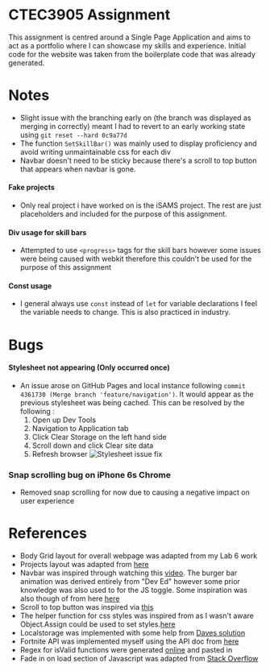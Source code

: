 # CTEC3905 Assignment
This assignment is centred around a Single Page Application and aims to act as a portfolio where I can showcase my skills and experience. Initial code for the website was taken from the boilerplate code that was already generated.

# Notes
* Slight issue with the branching early on (the branch was displayed as merging in correctly) meant I had to revert to an early working state using `git reset --hard 0c9a77d`
* The function `SetSkillBar()` was mainly used to display proficiency and avoid writing unmaintainable css for each div
* Navbar doesn't need to be sticky because there's a scroll to top button that appears when navbar is gone.

#### Fake projects
 * Only real project i have worked on is the iSAMS project. The rest are just placeholders and included for the purpose of this assignment.

#### Div usage for skill bars
* Attempted to use `<progress>` tags for the skill bars however some issues were being caused with webkit therefore this couldn't be used for the purpose of this assignment

#### Const usage
* I general always use `const` instead of `let` for variable declarations I feel the variable needs to change. This is also practiced in industry.

# Bugs
#### Stylesheet not appearing (Only occurred once)
* An issue arose on GitHub Pages and local instance following `commit 4361730 (Merge branch 'feature/navigation')`. It would appear as the previous stylesheet was being cached. This can be resolved by the following :
  1. Open up Dev Tools
  2. Navigation to Application tab
  3. Click Clear Storage on the left hand side
  4. Scroll down and click Clear site data
  5. Refresh browser
![Stylesheet issue fix](https://i.imgur.com/TeXNm9Y.png "Steps to fix stylesheet issue")
### Snap scrolling bug on iPhone 6s Chrome
* Removed snap scrolling for now due to causing a negative impact on user experience

# References
* Body Grid layout for overall webpage was adapted from my Lab 6 work
* Projects layout was adapted from [here](https://getflywheel.com/layout/card-layout-css-grid-layout-how-to/)
* Navbar was inspired through watching this [video](https://www.youtube.com/watch?v=gXkqy0b4M5g). The burger bar animation was derived entirely from "Dev Ed" however some prior knowledge was also used to for the JS toggle. Some inspiration was also though of from here [here](https://codepen.io/designcouch/pen/Atyop)
* Scroll to top button was inspired via [this](https://www.w3schools.com/howto/tryit.asp?filename=tryhow_js_scroll_to_top)
* The helper function for css styles was inspired from as I wasn't aware  Object.Assign could be used to set styles.[here](https://stackoverflow.com/questions/3968593/how-can-i-set-multiple-css-styles-in-javascript)
* Localstorage was implemented with some help from [Daves solution](https://github.com/CTEC3905/js-local-storage-form/)
* Fortnite API was implemented myself using the API doc from [here](https://fortniteapi.com/)
* Regex for isValid functions were generated [online](https://regexr.com/) and pasted in
* Fade in on load section of Javascript was adapted from [Stack Overflow](https://stackoverflow.com/questions/46437376/element-fade-in-on-scroll-pure-vanilla-javascript)